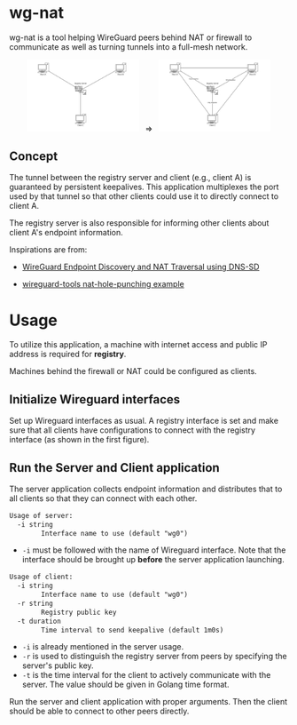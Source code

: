 # wg-nat

wg-nat is a tool helping WireGuard peers behind NAT or firewall to communicate as well as turning tunnels into a full-mesh network.

<p align="middle">
<img src="https://raw.githubusercontent.com/Nativu5/nativu5.github.io/main/files/202210291101014.svg" width=40% title="Centralized network" />
&nbsp; => &nbsp;
<img src="https://raw.githubusercontent.com/Nativu5/nativu5.github.io/main/files/202210291101012.svg" width=40% title="Using wg-nat to make full mesh network" />
</p>

## Concept

The tunnel between the registry server and client (e.g., client A) is guaranteed by persistent keepalives. This application multiplexes the port used by that tunnel so that other clients could use it to directly connect to client A.

The registry server is also responsible for informing other clients about client A's endpoint information.

Inspirations are from: 
* [WireGuard Endpoint Discovery and NAT Traversal using DNS-SD](https://www.jordanwhited.com/posts/wireguard-endpoint-discovery-nat-traversal/)

* [wireguard-tools nat-hole-punching example](https://git.zx2c4.com/wireguard-tools/tree/contrib/nat-hole-punching)

# Usage 

To utilize this application, a machine with internet access and public IP address is required for **registry**.

Machines behind the firewall or NAT could be configured as clients.

## Initialize Wireguard interfaces

Set up Wireguard interfaces as usual. A registry interface is set and make sure that all clients have configurations to connect with the registry interface (as shown in the first figure).

## Run the Server and Client application

The server application collects endpoint information and distributes that to all clients so that they can connect with each other. 

```
Usage of server:
  -i string
        Interface name to use (default "wg0")
```

* `-i` must be followed with the name of Wireguard interface. Note that the interface should be brought up **before** the server application launching.


```
Usage of client:
  -i string
        Interface name to use (default "wg0")
  -r string
        Registry public key
  -t duration
        Time interval to send keepalive (default 1m0s)
```

* `-i` is already mentioned in the server usage.  
* `-r` is used to distinguish the registry server from peers by specifying the server's public key.
* `-t` is the time interval for the client to actively communicate with the server. The value should be given in Golang time format.

Run the server and client application with proper arguments. Then the client should be able to connect to other peers directly.
